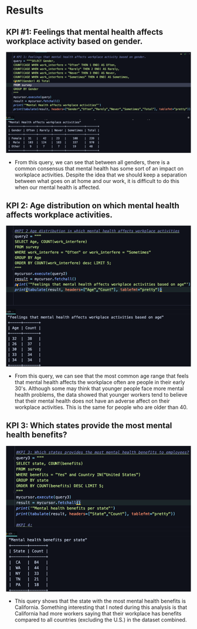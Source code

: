 # Results



## KPI #1: Feelings that mental health affects workplace activity based on gender.
![alt text](https://github.com/shanekatwaroo/Workplace-Mental-Health/blob/main/workplace_interfere.png?raw=true)

- From this query, we can see that between all genders, there is a common consensus that mental health has some sort of an impact on workplace activities. Despite
the idea that we should keep a separation between what goes on at home and our work, it is difficult to do this when our mental health is affected. 



## KPI 2: Age distribution on which mental health affects workplace activities. 
![alt text](https://github.com/shanekatwaroo/Workplace-Mental-Health/blob/main/age%20on%20workplace%20interfere.png?raw=true)

- From this query, we can see that the most common age range that feels that mental health affects the workplace often are people in their early 30's. Although
some may think that younger people face more mental health problems, the data showed that younger workers tend to believe that their mental health does not have 
an adverse affect on their workplace activities. This is the same for people who are older than 40. 



## KPI 3: Which states provide the most mental health benefits? 
![alt text](https://github.com/shanekatwaroo/Workplace-Mental-Health/blob/main/states%20benefits.png?raw=true)

- This query shows that the state with the most mental health benefits is California. Something interesting that I noted during this analysis is that California
had more workers saying that their workplace has benefits compared to all countries (excluding the U.S.) in the dataset combined. 
